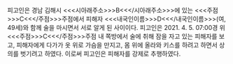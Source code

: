 피고인은 경남 김해시 <<<시아래주소>>>B<<</시아래주소>>>에 있는 <<<주점>>>C<<</주점>>>주점에서 피해자 <<<내국인이름>>>D<<</내국인이름>>>(여, 49세)와 함께 술을 마시면서 서로 알게 된 사이이다.
피고인은 2021. 4. 5. 07:00경 위 <<<주점>>>C<<</주점>>>주점 내 쪽방에서 술에 취해 잠을 자고 있는 피해자를 보고, 피해자에게 다가가 옷 위로 가슴을 만지고, 몸 위에 올라와 키스를 하려고 하면서 상의를 벗기려고 하였다.
이로써 피고인은 피해자를 강제로 추행하였다.